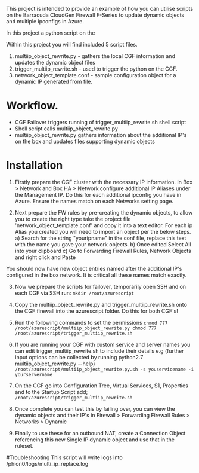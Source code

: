 This project is intended to provide an example of how you can utilise scripts on the Barracuda CloudGen Firewall F-Series to update dynamic objects and multiple ipconfigs in Azure.

In this project a python script on the 

Within this project you will find included 5 script files. 

1. multiip_object_rewrite.py - gathers the local CGF information and updates the dynamic object files
2. trigger_multiip_rewrite.sh - used to trigger the python on the CGF.
3. network_object_template.conf - sample configuration object for a dynamic IP generated from file. 

# Workflow.

- CGF Failover triggers running of trigger_multiip_rewrite.sh shell script
- Shell script calls multiip_object_rewrite.py 
- multiip_object_rewrite.py gathers information about the additional IP's on the box and updates files supporting dynamic objects

# Installation


1. Firstly prepare the CGF cluster with the necessary IP information. In Box > Network and Box HA > Network configure additional IP Aliases under the Management IP. Do this for each additional ipconfig you have in Azure. 
Ensure the names match on each Networks setting page. 

2. Next prepare the FW rules by pre-creating the dynamic objects, to allow you to create the right type take the project file 'network_object_template.conf' and
copy it into a text editor. For each ip Alias you created you will need to import an object per the below steps. 
	a) Search for the string "youripname" in the conf file, replace this text with the name you gave your network objects. 
	b) Once edited Select All into your clipboard
	c) Go to Forwarding Firewall Rules, Network Objects and right click and Paste

You should now have new object entries named after the additional IP's configured in the box network. It is critical all these names match exactly. 



3. Now we prepare the scripts for failover, temporarily open SSH and on each CGF via SSH run: 
	`
	mkdir /root/azurescript
	`

2. Copy the multiip_object_rewrite.py and trigger_multiip_rewrite.sh onto the CGF firewall into the azurescript folder. Do this for both CGF's!

3. Run the following commands to set the permissions
	`
	chmod 777 /root/azurescript/multiip_object_rewrite.py
	chmod 777 /root/azurescript/trigger_multiip_rewrite.sh
	`
	

4. If you are running your CGF with custom service and server names you can edit trigger_multiip_rewrite.sh to include their details e.g 
(further input options can be collected by running python2.7 multiip_object_rewrite.py --help)
			`	/root/azurescript/multiip_object_rewrite.py.sh -s youservicename -i yourservername `
	
5. On the CGF go into Configuration Tree, Virtual Services, S1, Properties and to the Startup Script add;
	`	/root/azurescript/trigger_multiip_rewrite.sh  `
	

6. Once complete you can test this by failing over, you can view the dynamic objects and their IP's in Firewall > Forwarding Firewall Rules > Networks > Dynamic 

7. Finally to use these for an outbound NAT, create a Connection Object referencing this new Single IP dynamic object and use that in the ruleset.


#Troubleshooting
This script will write logs into /phion0/logs/multi_ip_replace.log